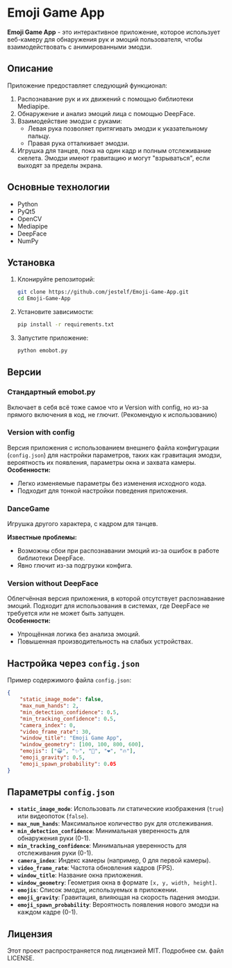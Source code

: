 
# Emoji Game App

**Emoji Game App** - это интерактивное приложение, которое использует веб-камеру для обнаружения рук и эмоций пользователя, чтобы взаимодействовать с анимированными эмодзи.

## Описание

Приложение предоставляет следующий функционал:
1. Распознавание рук и их движений с помощью библиотеки Mediapipe.
2. Обнаружение и анализ эмоций лица с помощью DeepFace.
3. Взаимодействие эмодзи с руками:
   - Левая рука позволяет притягивать эмодзи к указательному пальцу.
   - Правая рука отталкивает эмодзи.
4. Игрушка для танцев, пока на один кадр и полным отслеживание скелета.
Эмодзи имеют гравитацию и могут "взрываться", если выходят за пределы экрана.

## Основные технологии

- Python
- PyQt5
- OpenCV
- Mediapipe
- DeepFace
- NumPy

## Установка

1. Клонируйте репозиторий:
   ```bash
   git clone https://github.com/jestelf/Emoji-Game-App.git
   cd Emoji-Game-App
   ```

2. Установите зависимости:
   ```bash
   pip install -r requirements.txt
   ```

3. Запустите приложение:
   ```bash
   python emobot.py
   ```

## Версии

### Стандартный emobot.py
Включает в себя всё тоже самое что и Version with config, но из-за прямого включения в код, не глючит. (Рекомендую к использованию)

### Version with config
Версия приложения с использованием внешнего файла конфигурации (`config.json`) для настройки параметров, таких как гравитация эмодзи, вероятность их появления, параметры окна и захвата камеры.  
**Особенности:**
- Легко изменяемые параметры без изменения исходного кода.
- Подходит для тонкой настройки поведения приложения.

### DanceGame
Игрушка другого характера, с кадром для танцев.

**Известные проблемы:**
- Возможны сбои при распознавании эмоций из-за ошибок в работе библиотеки DeepFace.
- Явно глючит из-за подгрузки конфига.

### Version without DeepFace
Облегчённая версия приложения, в которой отсутствует распознавание эмоций. Подходит для использования в системах, где DeepFace не требуется или не может быть запущен.  
**Особенности:**
- Упрощённая логика без анализа эмоций.
- Повышенная производительность на слабых устройствах.

## Настройка через `config.json`

Пример содержимого файла `config.json`:
```json
{
    "static_image_mode": false,
    "max_num_hands": 2,
    "min_detection_confidence": 0.5,
    "min_tracking_confidence": 0.5,
    "camera_index": 0,
    "video_frame_rate": 30,
    "window_title": "Emoji Game App",
    "window_geometry": [100, 100, 800, 600],
    "emojis": ["😀", "✨", "🎉", "❤️", "🔥"],
    "emoji_gravity": 0.5,
    "emoji_spawn_probability": 0.05
}
```

## Параметры `config.json`

- **`static_image_mode`**: Использовать ли статические изображения (`true`) или видеопоток (`false`).
- **`max_num_hands`**: Максимальное количество рук для отслеживания.
- **`min_detection_confidence`**: Минимальная уверенность для обнаружения руки (0-1).
- **`min_tracking_confidence`**: Минимальная уверенность для отслеживания руки (0-1).
- **`camera_index`**: Индекс камеры (например, 0 для первой камеры).
- **`video_frame_rate`**: Частота обновления кадров (FPS).
- **`window_title`**: Название окна приложения.
- **`window_geometry`**: Геометрия окна в формате `[x, y, width, height]`.
- **`emojis`**: Список эмодзи, используемых в приложении.
- **`emoji_gravity`**: Гравитация, влияющая на скорость падения эмодзи.
- **`emoji_spawn_probability`**: Вероятность появления нового эмодзи на каждом кадре (0-1).

## Лицензия

Этот проект распространяется под лицензией MIT. Подробнее см. файл LICENSE.
